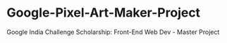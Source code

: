 # Google-Pixel-Art-Maker-Project
Google India Challenge Scholarship: Front-End Web Dev - Master Project

